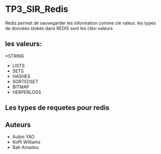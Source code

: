 # TP3_SIR_Redis
Redis permet de sauvegarder les information comme cle valeur.
les types de données stokés dans REDIS sont les clés-valeurs
## les valeurs:
*STRING 
* LISTS
* SETS
* HASHES
* SORTEDSET
* BITMAP
* HERPERLOGS
## Les types de requetes pour redis

## Auteurs
* Aubin YAO
* Koffi Williams
* Bah Amadou
